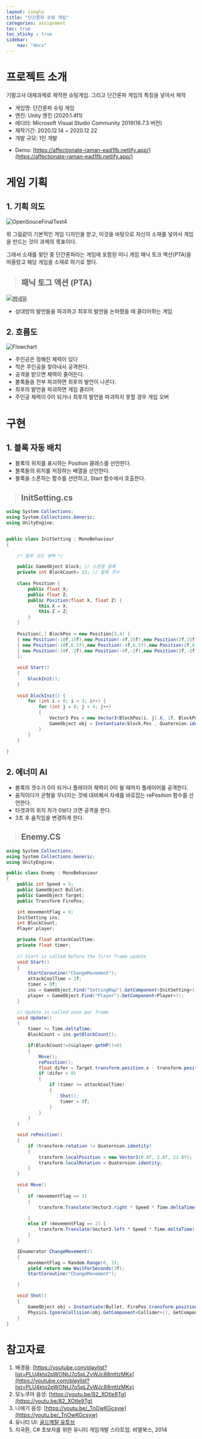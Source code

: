 ```yaml
---
layout: single
title: "단간론파 슈팅 게임"
categories: assignment
toc: true
toc_sticky : true
sidebar:
    nav: "docs"
---
```




# 프로젝트 소개

기말고사 대체과제로 제작한 슈팅게임. 그리고 단간론파 게임의 특징을 넣어서 제작

- 게임명: 단간론파 슈팅 게임
- 엔진: Unity 엔진 (2020.1.4f1)
- 에디터: Microsoft Visual Studio Community 2019(16.7.3 버전)
- 제작기간: 2020.12.14 ~ 2020.12.22
- 개발 규모: 1인 개발

* Demo: [https://affectionate-raman-ead1fb.netlify.app/](https://affectionate-raman-ead1fb.netlify.app/)



# 게임 기획



## 1. 기획 의도

![OpenSouceFinalTest4](..\..\images\2023-01-04-Assignment\OpenSouceFinalTest4.png)



  위 그림같이 기본적인 게임 디자인을 받고, 이것을 바탕으로 자신의 소재를 넣어서 게임을 만드는 것이 과제의 목표이다.

그래서 소재를 찾던 중 단간론파라는 게임에 포함된 미니 게임 패닉 토크 액션(PTA)을 떠올랐고 해당 게임을 소재로 하기로 했다.



> ## 패닉 토그 액션 (PTA)

[![썸네일](http://img.youtube.com/vi/BAJmKaaQs08/0.jpg)](https://youtube.com/playlist?list=PLMv-mL-Ks7-u4r-km2S14PjE-68CzPWWL)

* 상대방의 발언들을 파괴하고 최후의 발언을 논파했을 때 클리어하는 게임



## 2. 흐름도



![Flowchart](..\..\images\2023-01-04-Assignment\FlowChart2.png)

* 주인공은 정해진 체력이 있다
* 적은 주인공을 찾아내서 공격한다.
* 공격을 받으면 체력이 줄어든다.
* 블록들을 전부 파괴하면 최후의 발언이 나온다.
* 최후의 발언을 파괴하면 게임 클리어
* 주인공 체력이 0이 되거나 최후의 발언을 파괴하지 못할 경우 게임 오버



# 구현



## 1. 블록 자동 배치

- 블록의 위치를 표시하는 Position 클래스를 선언한다.
- 블록들의 위치를 저장하는 배열을 선언한다.
- 블록을 스폰하는 함수를 선언하고, Start 함수에서 호출한다.

>## InitSetting.cs

```csharp
using System.Collections;
using System.Collections.Generic;
using UnityEngine;


public class InitSetting : MonoBehaviour
{
    
    /* 일부 코드 생략 */

    public GameObject block; // 스폰할 블록
    private int BlockCount= 12; // 블록 갯수
    
    class Position {
        public float X;
        public float Z;
        public Position(float X, float Z) {
            this.X = X;
            this.Z = Z;
        }
    }
    
    Position[,] BlockPos = new Position[3,4] {
    { new Position(-10f,15f),new Position(-4f,15f),new Position(2f,15f),new Position(8f,15f)},
    { new Position(-10f,6.5f),new Position(-4f,6.5f),new Position(2f,6.5f),new Position(8f,6.5f)},
    { new Position(-10f,-2f),new Position(-4f,-2f),new Position(2f,-2f),new Position(8f,-2f)}
    };
    
    void Start()
    {
        blockInit();
    }
    
    void blockInit() {
        for (int i = 0; i < 3; i++) {
            for (int j = 0; j < 4; j++)
            {
                Vector3 Pos = new Vector3(BlockPos[i, j].X, 1f, BlockPos[i, j].Z);
                GameObject obj = Instantiate(block,Pos , Quaternion.identity) as GameObject;
            }
        }
    }
    
}

```





## 2. 에너미 AI

- 블록의 갯수가 0이 되거나 플레이어 체력이 0이 될 때까지 플레이어를 공격한다.
- 움직이다가 균형을 무너지는 것에 대비해서 자세를 바로잡는 rePosition 함수를 선언한다.
-  타겟과의 위치 차가 0보다 크면 공격을 한다.
- 3초 후 움직임을 변경하게 한다.

> ## Enemy.CS

```csharp
using System.Collections;
using System.Collections.Generic;
using UnityEngine;

public class Enemy : MonoBehaviour
{
    public int Speed = 5;
    public GameObject Bullet;
    public GameObject Target;
    public Transform FirePos;

    int movementFlag = 0;
    InitSetting ins;
    int BlockCount;
    Player player;

    private float attackCoolTime;
    private float timer;
    
    // Start is called before the first frame update
    void Start()
    {
        StartCoroutine("ChangeMovement");
        attackCoolTime = 1f;
        timer = 0f;
        ins = GameObject.Find("SettingMap").GetComponent<InitSetting>();
        player = GameObject.Find("Player").GetComponent<Player>();
    }

    // Update is called once per frame
    void Update()
    {
        timer += Time.deltaTime;
        BlockCount = ins.getBlockCount();

        if(BlockCount!=0&&player.getHP()>0)
        {
            Move();
            rePosition();
            float difer = Target.transform.position.x - transform.position.x;
            if (difer > 0)
            {
                if (timer >= attackCoolTime)
                {
                    Shot();
                    timer = 0f;
                }
            }
        }
    }

    void rePosition()
    {
        if (transform.rotation != Quaternion.identity)
        {
            transform.localPosition = new Vector3(0.0f, 2.0f, 21.0f);
            transform.localRotation = Quaternion.identity;
        }
    }

    void Move()
    {
        if (movementFlag == 1)
        {
            transform.Translate(Vector3.right * Speed * Time.deltaTime);

        }
        else if (movementFlag == 2) {
            transform.Translate(Vector3.left * Speed * Time.deltaTime);
        }
    }

    IEnumerator ChangeMovement()
    {
        movementFlag = Random.Range(0, 3);
        yield return new WaitForSeconds(3f);
        StartCoroutine("ChangeMovement");

    }

    void Shot()
    {
        GameObject obj = Instantiate(Bullet, FirePos.transform.position, FirePos.transform.rotation) as GameObject;
        Physics.IgnoreCollision(obj.GetComponent<Collider>(), GetComponent<Collider>());
    }
}
```



# 참고자료

1. 배경음: [https://youtube.com/playlist?list=PLU4ktq2pWONtJ7o5pLZyWJc88nttIzMKx](https://youtube.com/playlist?list=PLU4ktq2pWONtJ7o5pLZyWJc88nttIzMKx)
2. 모노쿠마 음성: [https://youtu.be/82_XOtle9Tg](https://youtu.be/82_XOtle9Tg)
3. 나에기 음성: [https://youtu.be/_TnOwKGcsyw](https://youtu.be/_TnOwKGcsyw)
4. 유니티 UI: [골드메탈 유튜브](https://youtu.be/N4PLRkupABM)
5. 지국환,  C# 초보자를 위한 유니티 게임개발 스타트업. 비엘북스, 2014
